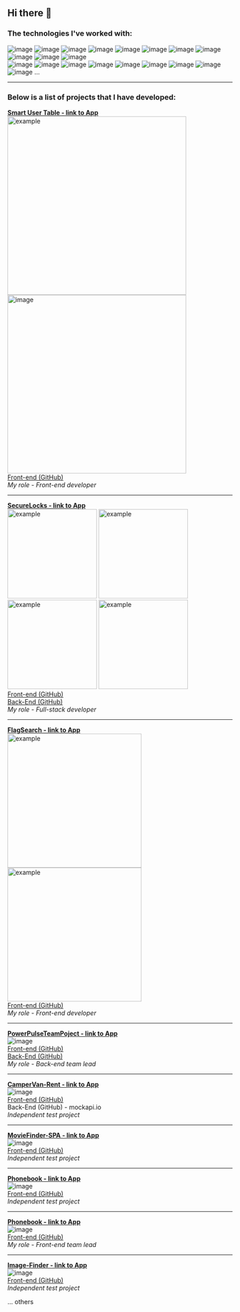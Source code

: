 ## Hi there 👋

### The technologies I've worked with: ###

![image](https://github.com/kornieiev/kornieiev/assets/108156304/26e5e69c-8f6b-415c-8f5b-e9d7f94077a0)
![image](https://github.com/kornieiev/kornieiev/assets/108156304/fda87206-4364-4afb-868d-b5a2fd639d2c)
![image](https://github.com/kornieiev/kornieiev/assets/108156304/a75b7b40-2c23-46a9-ae82-f544bb821aaa)
![image](https://github.com/kornieiev/kornieiev/assets/108156304/c7154f4b-4e19-4431-be2b-a92e8d78eac8)
![image](https://github.com/kornieiev/kornieiev/assets/108156304/1c009f02-fc4b-45f6-8556-bc4b5d9ed39d)
![image](https://github.com/kornieiev/kornieiev/assets/108156304/87abbb31-b25e-4a1e-aeb4-dc7b28870c28)
![image](https://github.com/kornieiev/kornieiev/assets/108156304/69ae42fe-e6a8-48ce-8c98-678dff86b645)
![image](https://github.com/kornieiev/kornieiev/assets/108156304/766b8146-5d78-452d-94c4-4a99c13577ab)
![image](https://github.com/kornieiev/kornieiev/assets/108156304/812d9e5f-ff64-4db7-87a7-1ef8604cb6b1)
![image](https://github.com/kornieiev/kornieiev/assets/108156304/0f4bb313-f196-4ba1-a43f-b35dbdf418bf)
![image](https://github.com/kornieiev/kornieiev/assets/108156304/5d666055-0ad4-4647-bd35-b65a2a56c113)
<br>
![image](https://github.com/kornieiev/kornieiev/assets/108156304/39e722e8-a33c-4335-a4e2-0ad62fa236e7)
![image](https://github.com/kornieiev/kornieiev/assets/108156304/56a580ee-3735-4620-8227-61a168ed7197)
![image](https://github.com/kornieiev/kornieiev/assets/108156304/47b5df18-7976-43ce-ac5e-1610434c507c)
![image](https://github.com/kornieiev/kornieiev/assets/108156304/eb549196-a2a0-4d3e-afaf-358f367ef924)
![image](https://github.com/kornieiev/kornieiev/assets/108156304/c6f84e43-9fa6-4045-904b-ba554f4d9012)
![image](https://github.com/kornieiev/kornieiev/assets/108156304/7c1d5c15-ab4c-43a1-b4f4-f2ede4a0b8eb)
![image](https://github.com/kornieiev/kornieiev/assets/108156304/fed442a7-67dd-4969-8ed1-933ebd697860)
![image](https://github.com/kornieiev/kornieiev/assets/108156304/cc7f2bff-5d4d-4aad-8861-f13cddedd4cf)
![image](https://github.com/kornieiev/kornieiev/assets/108156304/3732d099-8fe1-410c-b194-77c60184aa83)
   ...

<hr>

### Below is a list of projects that I have developed:


**[Smart User Table - link to App](https://kornieiev.github.io/smart-user-table/)**
<br>
<img width="400" alt="example" src="https://github.com/user-attachments/assets/5aba6ab2-6825-4c44-9c19-885e84d8b235">
<img width="400" alt="image" src="https://github.com/user-attachments/assets/83ab195f-7c8f-47a0-885c-4e6dcbd1e05d">
<br>
[Front-end (GitHub)](https://github.com/kornieiev/smart-user-table)
<br>
*My role - Front-end developer*

<hr>

**[SecureLocks - link to App](https://kornieiev.github.io/SLFront/)**
<br>
<img width="200" alt="example" src="https://github.com/user-attachments/assets/9f86c91c-6c3d-424b-a2a3-553972b173b8">
<img width="200" alt="example" src="https://github.com/user-attachments/assets/54cd00a3-46f7-4ea3-be2d-3217b60a77e4">
<img width="200" alt="example" src="https://github.com/user-attachments/assets/4cdceda6-3d05-43c9-b5ec-88cba9ef8016">
<img width="200" alt="example" src="https://github.com/user-attachments/assets/3a80c612-688f-45d3-aee1-ec7cbc37f33e">
<br>
[Front-end (GitHub)](https://github.com/kornieiev/SLFront)
<br>
[Back-End (GitHub)](https://github.com/kornieiev/SLBeck)
<br>
*My role - Full-stack developer*

<hr>

**[FlagSearch - link to App](https://kornieiev.github.io/spa-countries-vite/)**
<br>
<img width="300" alt="example" src="https://github.com/user-attachments/assets/1f580cbb-7af0-4352-b8b3-852d4e99e4be">
<img width="300" alt="example" src="https://github.com/user-attachments/assets/96274ec3-fe4c-4090-b20f-ca644893e442">
<br>
[Front-end (GitHub)](https://github.com/kornieiev/spa-countries-vite)
<br>
*My role - Front-end developer*

<hr>

**[PowerPulseTeamPoject - link to App](https://deadmakar.github.io/PowerPulseTeamPoject/)**
<br>
![image](https://github.com/kornieiev/kornieiev/assets/108156304/8d613073-22ca-494b-b343-d0d0324de7d7)
<br>
[Front-end (GitHub)](https://github.com/DeadMakar/PowerPulseTeamPoject)
<br>
[Back-End (GitHub)](https://github.com/kornieiev/power_pulse_back)
<br>
*My role - Back-end team lead*

<hr>

**[CamperVan-Rent - link to App](https://kornieiev.github.io/camper/)**
<br>
![image](https://github.com/kornieiev/kornieiev/assets/108156304/98cc1d8f-b4db-4765-ac35-78410d429bd1)
<br>
[Front-end (GitHub)](https://github.com/kornieiev/camper)
<br>
Back-End (GitHub) - mockapi.io
<br>
*Independent test project*

<hr>

**[MovieFinder-SPA - link to App](https://kornieiev.github.io/movieFinder-SPA/)**
<br>
![image](https://github.com/kornieiev/kornieiev/assets/108156304/342dc425-de7a-4fea-a5f7-f6d90b84d7da)
<br>
[Front-end (GitHub)](https://github.com/kornieiev/movieFinder-SPA)
<br>
*Independent test project*

<hr>

**[Phonebook - link to App](https://kornieiev.github.io/goit-react-hw-08-phonebook/)**
<br>
![image](https://github.com/kornieiev/kornieiev/assets/108156304/f29e0e37-a649-4ea2-b241-a795ed36466d)
<br>
[Front-end (GitHub)](https://github.com/kornieiev/goit-react-hw-08-phonebook)
<br>
*Independent test project*

<hr>

**[Phonebook - link to App](https://kornieiev.github.io/CodeBusters/)**
<br>
![image](https://github.com/kornieiev/kornieiev/assets/108156304/261b417d-8bad-4b91-abf1-2294be63991c)
<br>
[Front-end (GitHub)](https://github.com/kornieiev/CodeBusters)
<br>
*My role - Front-end team lead*

<hr>

**[Image-Finder - link to App](https://kornieiev.github.io/image-finder/)**
<br>
![image](https://github.com/kornieiev/kornieiev/assets/108156304/060e6df0-ea7c-477b-a454-fa83bcb0603d)
<br>
[Front-end (GitHub)](https://github.com/kornieiev/image-finder)
<br>
*Independent test project*

... others



<!--
**kornieiev/kornieiev** is a ✨ _special_ ✨ repository because its `README.md` (this file) appears on your GitHub profile.

Here are some ideas to get you started:

- 🔭 I’m currently working on ...
- 🌱 I’m currently learning ...
- 👯 I’m looking to collaborate on ...
- 🤔 I’m looking for help with ...
- 💬 Ask me about ...
- 📫 How to reach me: ...
- 😄 Pronouns: ...
- ⚡ Fun fact: ...
-->
